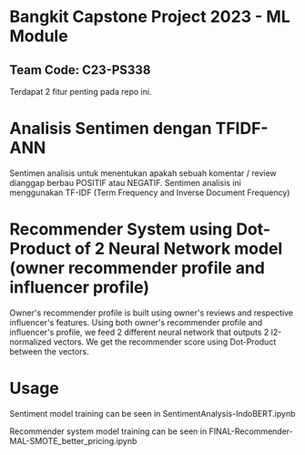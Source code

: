 # Bangkit Capstone Project 2023 - ML Module
## Team Code: C23-PS338

Terdapat 2 fitur penting pada repo ini.

# Analisis Sentimen dengan TFIDF-ANN
 Sentimen analisis untuk menentukan apakah sebuah komentar / review dianggap berbau POSITIF atau NEGATIF. Sentimen analisis ini menggunakan TF-IDF (Term Frequency and Inverse Document Frequency)

# Recommender System using Dot-Product of 2 Neural Network model (owner recommender profile and influencer profile)
Owner's recommender profile is built using owner's reviews and respective influencer's features. Using both owner's recommender profile and influencer's profile, we feed 2 different neural network that outputs 2 l2-normalized vectors. We get the recommender score using Dot-Product between the vectors.

# Usage
Sentiment model training can be seen in SentimentAnalysis-IndoBERT.ipynb

Recommender system model training can be seen in FINAL-Recommender-MAL-SMOTE_better_pricing.ipynb
